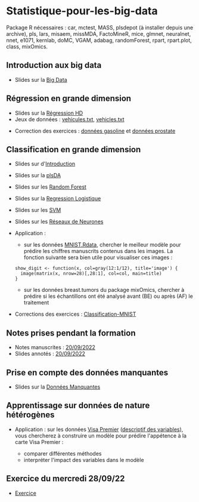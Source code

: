 # Statistique-pour-les-big-data

Package R nécessaires : car, mctest, MASS, plsdepot (à installer depuis une archive), pls, lars, misaem, missMDA, FactoMineR, mice, glmnet, neuralnet, nnet, e1071, kernlab, doMC, VGAM, adabag, randomForest, rpart, rpart.plot, class, mixOmics.

## Introduction aux big data

- Slides sur la <a href="Big-Data.pdf" target="new">Big Data</a>

## Régression en grande dimension

- Slides sur la <a href="Regression-HD.pdf" target="new">Régression HD</a>
- Jeux de données : <a href="vehicules.txt" target="new">vehicules.txt</a>, <a href="vehicles.txt" target="new">vehicles.txt</a></p>
- Correction des exercices : <a href="Regression-gasoline.pdf" target="new">données gasoline</a> et <a href="Exercices-Prostate.pdf" target="new">données prostate</a>

## Classification en grande dimension

- Slides sur d'<a href="Classification-intro.pdf" target="new">Introduction</a>
- Slides sur la <a href="Classification-plsDA.pdf" target="new">plsDA</a>
- Slides sur les <a href="Classification-randomForest.pdf" target="new">Random Forest</a>
- Slides sur la <a href="Classification-RegressionLogistique.pdf" target="new">Regression Logistique</a>
- Slides sur les <a href="Classification-SVM.pdf" target="new">SVM</a>
- Slides sur les <a href="ReseauxDeNeurones.pdf" target="new">Réseaux de Neurones</a>

- Application : 
     - sur les données <a href="MNIST.Rdata" target="new">MNIST.Rdata</a>, chercher le meilleur modèle pour prédire les chiffres manuscrits contenus dans les images. La fonction suivante sera bien utile pour visualiser ces images :

      show_digit <- function(x, col=gray(12:1/12), title='image') {
        image(matrix(x, nrow=28)[,28:1], col=col, main=title)
      }
      
     - sur les données breast.tumors du package mixOmics, chercher à prédire si les échantillons ont été analysé avant (BE) ou après (AF) le traitement

- Corrections des exercices : <a href="Classification-MNIST.pdf" target="new">Classification-MNIST</a>

## Notes prises pendant la formation

- Notes manuscrites : <a href="FormationBigData-20092022.pdf" target="new">20/09/2022</a> 
- Slides annotés : <a href="Regression-HD-19092022.pdf" target="new">20/09/2022</a> 

## Prise en compte des données manquantes

- Slides sur la <a href="Donnees-Manquantes.pdf" target="new">Données Manquantes</a>

## Apprentissage sur données de nature hétérogènes

- Application : sur les données <a href="VisaPremier.txt" target="new">Visa Premier</a> (<a href="VisaPremier.pdf" target="new">descriptif des variables</a>), vous chercherez à construire un modèle pour prédire l'appétence à la carte Visa Premier : 
 
   - comparer différentes méthodes
   - interpréter l'impact des variables dans le modèle

## Exercice du mercredi 28/09/22

- <a href="2022-09-28-Exercice.pdf" target="new">Exercice</a>



